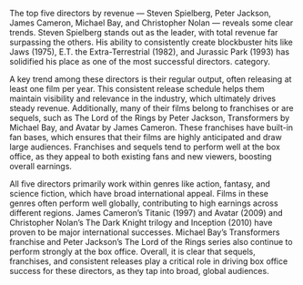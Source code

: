 The top five directors by revenue — Steven Spielberg, Peter Jackson, James Cameron, Michael Bay, and Christopher Nolan — reveals some clear trends. Steven Spielberg stands out as the leader, with total revenue far surpassing the others. His ability to consistently create blockbuster hits like Jaws (1975), E.T. the Extra-Terrestrial (1982), and Jurassic Park (1993) has solidified his place as one of the most successful directors. category.

A key trend among these directors is their regular output, often releasing at least one film per year. This consistent release schedule helps them maintain visibility and relevance in the industry, which ultimately drives steady revenue. Additionally, many of their films belong to franchises or are sequels, such as The Lord of the Rings by Peter Jackson, Transformers by Michael Bay, and Avatar by James Cameron. These franchises have built-in fan bases, which ensures that their films are highly anticipated and draw large audiences. Franchises and sequels tend to perform well at the box office, as they appeal to both existing fans and new viewers, boosting overall earnings.
    
All five directors primarily work within genres like action, fantasy, and science fiction, which have broad international appeal. Films in these genres often perform well globally, contributing to high earnings across different regions. James Cameron’s Titanic (1997) and Avatar (2009) and Christopher Nolan’s The Dark Knight trilogy and Inception (2010) have proven to be major international successes. Michael Bay’s Transformers franchise and Peter Jackson’s The Lord of the Rings series also continue to perform strongly at the box office. Overall, it is clear that sequels, franchises, and consistent releases play a critical role in driving box office success for these directors, as they tap into broad, global audiences.
